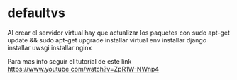 # defaultvs
Al crear el servidor virtual hay que actualizar los paquetes con sudo apt-get update && sudo apt-get upgrade
installar virtual env
installar django
installar uwsgi 
installar nginx

Para mas info seguir el tutorial de este link https://www.youtube.com/watch?v=ZpR1W-NWnp4
